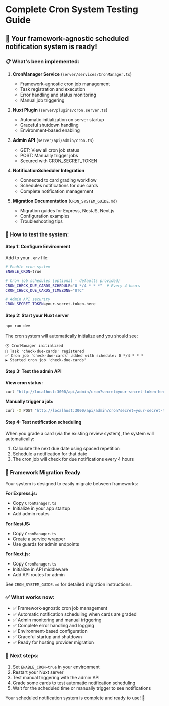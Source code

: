 # Complete Cron System Testing Guide

## 🚀 Your framework-agnostic scheduled notification system is ready!

### 📋 What's been implemented:

1. **CronManager Service** (`server/services/CronManager.ts`)
   - Framework-agnostic cron job management
   - Task registration and execution
   - Error handling and status monitoring
   - Manual job triggering

2. **Nuxt Plugin** (`server/plugins/cron.server.ts`)
   - Automatic initialization on server startup
   - Graceful shutdown handling
   - Environment-based enabling

3. **Admin API** (`server/api/admin/cron.ts`)
   - GET: View all cron job status
   - POST: Manually trigger jobs
   - Secured with CRON_SECRET_TOKEN

4. **NotificationScheduler Integration**
   - Connected to card grading workflow
   - Schedules notifications for due cards
   - Complete notification management

5. **Migration Documentation** (`CRON_SYSTEM_GUIDE.md`)
   - Migration guides for Express, NestJS, Next.js
   - Configuration examples
   - Troubleshooting tips

### 🎯 How to test the system:

#### Step 1: Configure Environment
Add to your `.env` file:
```bash
# Enable cron system
ENABLE_CRON=true

# Cron job schedules (optional - defaults provided)
CRON_CHECK_DUE_CARDS_SCHEDULE="0 */4 * * *"  # Every 4 hours
CRON_CHECK_DUE_CARDS_TIMEZONE="UTC"

# Admin API security
CRON_SECRET_TOKEN=your-secret-token-here
```

#### Step 2: Start your Nuxt server
```bash
npm run dev
```

The cron system will automatically initialize and you should see:
```
🕐 CronManager initialized
📝 Task 'check-due-cards' registered
✅ Cron job 'check-due-cards' added with schedule: 0 */4 * * *
▶️ Started cron job 'check-due-cards'
```

#### Step 3: Test the admin API

**View cron status:**
```bash
curl "http://localhost:3000/api/admin/cron?secret=your-secret-token-here"
```

**Manually trigger a job:**
```bash
curl -X POST "http://localhost:3000/api/admin/cron?secret=your-secret-token-here&job=check-due-cards"
```

#### Step 4: Test notification scheduling

When you grade a card (via the existing review system), the system will automatically:
1. Calculate the next due date using spaced repetition
2. Schedule a notification for that date
3. The cron job will check for due notifications every 4 hours

### 🔧 Framework Migration Ready

Your system is designed to easily migrate between frameworks:

**For Express.js:**
- Copy `CronManager.ts`
- Initialize in your app startup
- Add admin routes

**For NestJS:**
- Copy `CronManager.ts`
- Create a service wrapper
- Use guards for admin endpoints

**For Next.js:**
- Copy `CronManager.ts`
- Initialize in API middleware
- Add API routes for admin

See `CRON_SYSTEM_GUIDE.md` for detailed migration instructions.

### ✅ What works now:

- ✅ Framework-agnostic cron job management
- ✅ Automatic notification scheduling when cards are graded
- ✅ Admin monitoring and manual triggering
- ✅ Complete error handling and logging
- ✅ Environment-based configuration
- ✅ Graceful startup and shutdown
- ✅ Ready for hosting provider migration

### 🎉 Next steps:

1. Set `ENABLE_CRON=true` in your environment
2. Restart your Nuxt server
3. Test manual triggering with the admin API
4. Grade some cards to test automatic notification scheduling
5. Wait for the scheduled time or manually trigger to see notifications

Your scheduled notification system is complete and ready to use! 🚀
